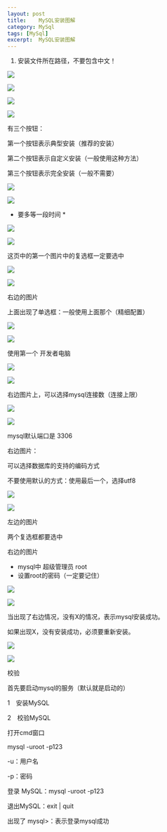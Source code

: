 ```yaml
---
layout: post
title:    MySQL安装图解  
category: MySql
tags: [MySql]
excerpt:  MySQL安装图解
---
```


1. 安装文件所在路径，不要包含中文！

![](http://www.nangongyibin.com/assets/images/Java/92.png)


![](http://www.nangongyibin.com/assets/images/Java/71.png)

![](http://www.nangongyibin.com/assets/images/Java/72.png)

![](http://www.nangongyibin.com/assets/images/Java/73.png)

有三个按钮：

第一个按钮表示典型安装（推荐的安装）

第二个按钮表示自定义安装（一般使用这种方法）

第三个按钮表示完全安装（一般不需要）


![](http://www.nangongyibin.com/assets/images/Java/74.png)

![](http://www.nangongyibin.com/assets/images/Java/75.png)

* 要多等一段时间 *

![](http://www.nangongyibin.com/assets/images/Java/76.png)

![](http://www.nangongyibin.com/assets/images/Java/77.png)

这页中的第一个图片中的复选框一定要选中

![](http://www.nangongyibin.com/assets/images/Java/78.png)

![](http://www.nangongyibin.com/assets/images/Java/79.png)

右边的图片

上面出现了单选框：一般使用上面那个（精细配置）

![](http://www.nangongyibin.com/assets/images/Java/80.png)

![](http://www.nangongyibin.com/assets/images/Java/MySql/81.png)

使用第一个 开发者电脑

![](http://www.nangongyibin.com/assets/images/Java/82.png)

![](http://www.nangongyibin.com/assets/images/Java/MySql/83.png)

右边图片上，可以选择mysql连接数（连接上限）

![](http://www.nangongyibin.com/assets/images/Java/84.png)

![](http://www.nangongyibin.com/assets/images/Java/85.png)

mysql默认端口是 3306

右边图片：

可以选择数据库的支持的编码方式

不要使用默认的方式：使用最后一个，选择utf8

![](http://www.nangongyibin.com/assets/images/Java/86.png)

![](http://www.nangongyibin.com/assets/images/Java/87.png)

左边的图片

两个复选框都要选中

右边的图片

- mysql中 超级管理员 root
- 设置root的密码（一定要记住）

![](http://www.nangongyibin.com/assets/images/Java/88.png)

![](http://www.nangongyibin.com/assets/images/Java/89.png)

当出现了右边情况，没有X的情况，表示mysql安装成功。

如果出现X，没有安装成功，必须要重新安装。

![](http://www.nangongyibin.com/assets/images/Java/90.png)

![](http://www.nangongyibin.com/assets/images/Java/91.png)

校验

首先要启动mysql的服务（默认就是启动的）

1　安装MySQL

2　校验MySQL

打开cmd窗口

mysql -uroot -p123

-u：用户名

-p：密码

登录   MySQL：mysql -uroot -p123

退出MySQL：exit | quit

出现了 mysql>：表示登录mysql成功



